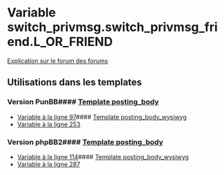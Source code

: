 # Variable switch_privmsg.switch_privmsg_friend.L_OR_FRIEND
[Explication sur le forum des forums](http://forum.forumactif.com/t294113-listing-des-variables#switch_privmsg.switch_privmsg_friend.L_OR_FRIEND)
## Utilisations dans les templates
### Version PunBB#### [Template posting_body](punbb/posting_body.md)
* [Variable à la ligne 97](../punbb/posting_body.tpl#L97)#### [Template posting_body_wysiwyg](punbb/posting_body_wysiwyg.md)
* [Variable à la ligne 253](../punbb/posting_body_wysiwyg.tpl#L253)
### Version phpBB2#### [Template posting_body](subsilver/posting_body.md)
* [Variable à la ligne 114](../subsilver/posting_body.tpl#L114)#### [Template posting_body_wysiwyg](subsilver/posting_body_wysiwyg.md)
* [Variable à la ligne 287](../subsilver/posting_body_wysiwyg.tpl#L287)